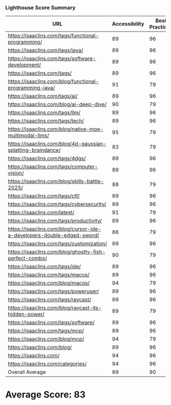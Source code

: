 ### Lighthouse Score Summary
| URL | Accessibility | Best Practices | Performance | SEO |
|-----|---------------|----------------|-------------|-----|
| https://isaaclins.com/tags/functional-programming/ | 89 | 96 | 61 | 90 |
| https://isaaclins.com/tags/java/ | 89 | 96 | 62 | 90 |
| https://isaaclins.com/tags/software-development/ | 89 | 96 | 62 | 90 |
| https://isaaclins.com/tags/ | 89 | 96 | 62 | 90 |
| https://isaaclins.com/blog/functional-programming-java/ | 91 | 79 | 61 | 100 |
| https://isaaclins.com/tags/ai/ | 89 | 96 | 62 | 90 |
| https://isaaclins.com/blog/ai-deep-dive/ | 90 | 79 | 60 | 100 |
| https://isaaclins.com/tags/llm/ | 89 | 96 | 62 | 90 |
| https://isaaclins.com/tags/tech/ | 89 | 96 | 62 | 90 |
| https://isaaclins.com/blog/native-moe-multimodal-llms/ | 95 | 79 | 61 | 100 |
| https://isaaclins.com/blog/4d-gaussian-splatting-braindance/ | 83 | 79 | 53 | 100 |
| https://isaaclins.com/tags/4dgs/ | 89 | 96 | 62 | 90 |
| https://isaaclins.com/tags/computer-vision/ | 89 | 96 | 62 | 90 |
| https://isaaclins.com/blog/skills-battle-2025/ | 88 | 79 | 53 | 100 |
| https://isaaclins.com/tags/ctf/ | 89 | 96 | 62 | 90 |
| https://isaaclins.com/tags/cybersecurity/ | 89 | 96 | 62 | 90 |
| https://isaaclins.com/latest/ | 91 | 79 | 61 | 100 |
| https://isaaclins.com/tags/productivity/ | 89 | 96 | 62 | 90 |
| https://isaaclins.com/blog/cursor-ide-a-developers-double-edged-sword/ | 86 | 79 | 62 | 100 |
| https://isaaclins.com/tags/customization/ | 89 | 96 | 62 | 90 |
| https://isaaclins.com/blog/ghostty-fish-perfect-combo/ | 90 | 79 | 55 | 100 |
| https://isaaclins.com/tags/ide/ | 89 | 96 | 62 | 90 |
| https://isaaclins.com/tags/macos/ | 89 | 96 | 62 | 90 |
| https://isaaclins.com/blog/macos/ | 94 | 79 | 62 | 100 |
| https://isaaclins.com/tags/poweruser/ | 89 | 96 | 62 | 90 |
| https://isaaclins.com/tags/raycast/ | 89 | 96 | 62 | 90 |
| https://isaaclins.com/blog/raycast-its-hidden-power/ | 89 | 79 | 55 | 100 |
| https://isaaclins.com/tags/software/ | 89 | 96 | 62 | 90 |
| https://isaaclins.com/tags/mcp/ | 89 | 96 | 62 | 90 |
| https://isaaclins.com/blog/mcp/ | 94 | 79 | 62 | 100 |
| https://isaaclins.com/blog/ | 89 | 96 | 62 | 90 |
| https://isaaclins.com/ | 94 | 96 | 61 | 80 |
| https://isaaclins.com/categories/ | 94 | 96 | 62 | 90 |
| Overall Average | 89 | 90 | 60 | 93 |

# Average Score: 83
